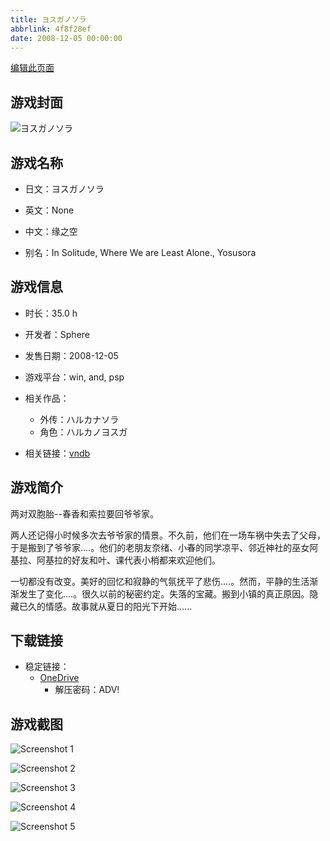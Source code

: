 ```yaml
---
title: ヨスガノソラ
abbrlink: 4f8f28ef
date: 2008-12-05 00:00:00
---
```

[编辑此页面](https://github.com/ACG-3/ADV3-source/blob/main/source/_posts/games/%E3%83%A8%E3%82%B9%E3%82%AC%E3%83%8E%E3%82%BD%E3%83%A9.md)

## 游戏封面

![ヨスガノソラ](https://pan.timero.xyz/d/onedrive/img_lib_001/%E3%83%A8%E3%82%B9%E3%82%AC%E3%83%8E%E3%82%BD%E3%83%A9_cover.avif)


## 游戏名称

- 日文：ヨスガノソラ
- 英文：None
- 中文：缘之空

- 别名：In Solitude, Where We are Least Alone., Yosusora


## 游戏信息

- 时长：35.0 h
- 开发者：Sphere
- 发售日期：2008-12-05
- 游戏平台：win, and, psp
- 相关作品：
   - 外传：ハルカナソラ
   - 角色：ハルカノヨスガ

- 相关链接：[vndb](https://vndb.org/v1194)


## 游戏简介

两对双胞胎--春香和索拉要回爷爷家。

两人还记得小时候多次去爷爷家的情景。不久前，他们在一场车祸中失去了父母，于是搬到了爷爷家....。他们的老朋友奈绪、小春的同学凉平、邻近神社的巫女阿基拉、阿基拉的好友和叶、课代表小梢都来欢迎他们。

一切都没有改变。美好的回忆和寂静的气氛抚平了悲伤....。然而，平静的生活渐渐发生了变化....。很久以前的秘密约定。失落的宝藏。搬到小镇的真正原因。隐藏已久的情感。故事就从夏日的阳光下开始......


## 下载链接

- 稳定链接：
    - [OneDrive](https://pan.timero.xyz/onedrive/adv_lib_001/%E3%83%A8%E3%82%B9%E3%82%AC%E3%83%8E%E3%82%BD%E3%83%A9)
        - 解压密码：ADV!



## 游戏截图


![Screenshot 1](https://pan.timero.xyz/d/onedrive/img_lib_001/%E3%83%A8%E3%82%B9%E3%82%AC%E3%83%8E%E3%82%BD%E3%83%A9_Screenshot_1.avif)

![Screenshot 2](https://pan.timero.xyz/d/onedrive/img_lib_001/%E3%83%A8%E3%82%B9%E3%82%AC%E3%83%8E%E3%82%BD%E3%83%A9_Screenshot_2.avif)

![Screenshot 3](https://pan.timero.xyz/d/onedrive/img_lib_001/%E3%83%A8%E3%82%B9%E3%82%AC%E3%83%8E%E3%82%BD%E3%83%A9_Screenshot_3.avif)

![Screenshot 4](https://pan.timero.xyz/d/onedrive/img_lib_001/%E3%83%A8%E3%82%B9%E3%82%AC%E3%83%8E%E3%82%BD%E3%83%A9_Screenshot_4.avif)

![Screenshot 5](https://pan.timero.xyz/d/onedrive/img_lib_001/%E3%83%A8%E3%82%B9%E3%82%AC%E3%83%8E%E3%82%BD%E3%83%A9_Screenshot_5.avif)

